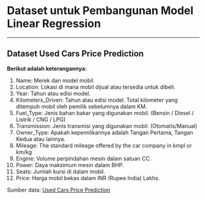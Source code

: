 # Dataset untuk Pembangunan Model Linear Regression
---
## Dataset Used Cars Price Prediction
**Berikut adalah keterangannya:**
<br>
1. Name: Merek dan model mobil.
2. Location: Lokasi di mana mobil dijual atau tersedia untuk dibeli.
3. Year: Tahun atau edisi model.
4. Kilometers_Driven: Tahun atau edisi model. Total kilometer yang ditempuh mobil oleh pemilik sebelumnya dalam KM.
5. Fuel_Type: Jenis bahan bakar yang digunakan mobil. (Bensin / Diesel / Listrik / CNG / LPG)
6. Transmission: Jenis transmisi yang digunakan mobil. (Otomatis/Manual)
7. Owner_Type: Apakah kepemilikannya adalah Tangan Pertama, Tangan Kedua atau lainnya.
8. Mileage: The standard mileage offered by the car company in kmpl or km/kg
9. Engine: Volume perpindahan mesin dalam satuan CC.
10. Power: Daya maksimum mesin dalam BHP.
11. Seats: Jumlah kursi di dalam mobil.
12. Price: Harga mobil bekas dalam INR (Rupee India) Lakhs.

Sumber data: [Used Cars Price Prediction](https://www.kaggle.com/datasets/avikasliwal/used-cars-price-prediction?select=train-data.csv)
